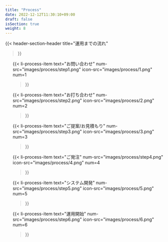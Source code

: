 ```yaml
---
title: "Process"
date: 2022-12-12T11:30:10+09:00
draft: false
isSection: true
weight: 8
---
```


{{< header-section-header 
    title="運用までの流れ"
>}}

<ol class="mx-auto w-fit lg:w-3/4 md:max-w-[1800px] grid lg:grid-cols-3 gap-[80px] lg:gap-[100px] 2xl:gap-[80px]">

{{< li-process-item 
    text="お問い合わせ"
    num-src="images/process/step1.png"
    icon-src="images/process/1.png"
    num=1
>}}

{{< li-process-item 
    text="お打ち合わせ"
    num-src="images/process/step2.png"
    icon-src="images/process/2.png"
    num=2
>}}

{{< li-process-item 
    text="ご提案/お見積もり"
    num-src="images/process/step3.png"
    icon-src="images/process/3.png"
    num=3
>}}

{{< li-process-item 
    text="ご発注"
    num-src="images/process/step4.png"
    icon-src="images/process/4.png"
    num=4
>}}

{{< li-process-item 
    text="システム開発"
    num-src="images/process/step5.png"
    icon-src="images/process/5.png"
    num=5
>}}

{{< li-process-item 
    text="運用開始"
    num-src="images/process/step6.png"
    icon-src="images/process/6.png"
    num=6
>}}

</ol>
